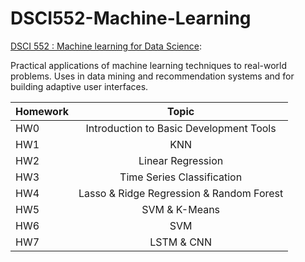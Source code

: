 # DSCI552-Machine-Learning

[DSCI 552 : Machine learning for Data Science](https://web-app.usc.edu/soc/syllabus/20221/32416.pdf):

Practical applications of machine learning techniques to real-world problems. Uses in data mining and recommendation systems and for building adaptive user interfaces.

| Homework       | Topic         
| ------------- |:-------------:
| HW0           | Introduction to Basic Development Tools 
| HW1           | KNN      
| HW2           | Linear Regression 
| HW3           | Time Series Classification 
| HW4           | Lasso & Ridge Regression & Random Forest
| HW5           | SVM & K-Means 
| HW6           | SVM 
| HW7           | LSTM & CNN    
